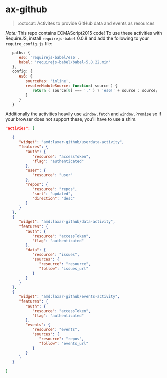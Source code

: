 # ax-github

> :octocat: Activites to provide GitHub data and events as resources

*Note:* This repo contains ECMAScript2015 code! To use these activities
with RequireJS, install `requirejs-babel` 0.0.8 and add the following
to your `require_config.js` file:

```js
   paths: {
      es6: 'requirejs-babel/es6',
      babel: 'requirejs-babel/babel-5.8.22.min'
   },
   config: {
      es6: {
         sourceMap: 'inline',
         resolveModuleSource: function( source ) {
            return ( source[0] === '.' ) ? 'es6!' + source : source;
         }
      }
   }
```

Additionally the activities heavily use `window.fetch` and `window.Promise`
so if your browser does not support these, you'll have to use a shim.

```json
"activies": [

   {
      "widget": "amd:laxar-github/userdata-activity",
      "features": {
         "auth": {
            "resource": "accessToken",
            "flag": "authenticated"
         },
         "user": {
            "resource": "user"
         },
         "repos": {
            "resource": "repos",
            "sort": "updated",
            "direction": "desc"
         }
      }
   },
   {
      "widget": "amd:laxar-github/data-activity",
      "features": {
         "auth": {
            "resource": "accessToken",
            "flag": "authenticated"
         },
         "data": {
            "resource": "issues",
            "sources": {
               "resource": "resource",
               "follow": "issues_url"
            }
         }
      }
   },
   {
      "widget": "amd:laxar-github/events-activity",
      "features": {
         "auth": {
            "resource": "accessToken",
            "flag": "authenticated"
         },
         "events": {
            "resource": "events",
            "sources": {
               "resource": "repos",
               "follow": "events_url"
            }
         }
      }
   }

]
```
